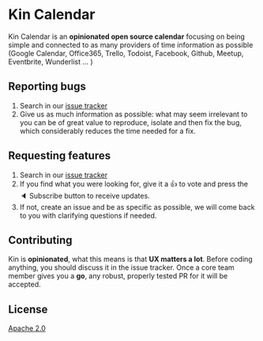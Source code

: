 # Kin Calendar #

Kin Calendar is an **opinionated open source calendar** focusing on being simple and connected to as many providers of time information as possible (Google Calendar, Office365, Trello, Todoist, Facebook, Github, Meetup, Eventbrite, Wunderlist ... )

## Reporting bugs ##

1. Search in our [issue tracker](https://github.com/KinToday/kin-web-client/issues)
2. Give us as much information as possible: what may seem irrelevant to you can be of great value to reproduce, isolate and then fix the bug, which considerably reduces the time needed for a fix.

## Requesting features ##

1. Search in our [issue tracker](https://github.com/KinToday/kin-web-client/issues)
2. If you find what you were looking for, give it a 👍 to vote and press the 🔈 Subscribe button to receive updates.
3. If not, create an issue and be as specific as possible, we will come back to you with clarifying questions if needed.

## Contributing ##

Kin is **opinionated**, what this means is that **UX matters a lot**. Before coding anything, you should discuss it in the issue tracker. Once a core team member gives you a **go**, any robust, properly tested PR for it will be accepted.

## License ##

[Apache 2.0](LICENSE)
